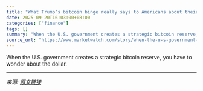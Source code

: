```yaml
---
title: "What Trump’s bitcoin binge really says to Americans about their money"
date: 2025-09-20T16:03:00+08:00
categories: ["finance"]
tags: []
summary: "When the U.S. government creates a strategic bitcoin reserve, you have to wonder about the dollar."
source_url: "https://www.marketwatch.com/story/when-the-u-s-government-loads-up-on-bitcoin-you-have-to-wonder-about-your-money-fd115f3e?mod=mw_rss_topstories"
---
```


When the U.S. government creates a strategic bitcoin reserve, you have to wonder about the dollar.

---

*来源: [原文链接](https://www.marketwatch.com/story/when-the-u-s-government-loads-up-on-bitcoin-you-have-to-wonder-about-your-money-fd115f3e?mod=mw_rss_topstories)*
